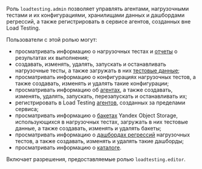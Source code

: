 Роль `loadtesting.admin` позволяет управлять агентами, нагрузочными тестами и их конфигурациями, хранилищами данных и дашбордами регрессий, а также регистрировать в сервисе агентов, созданных вне Load Testing.

Пользователи с этой ролью могут:
* просматривать информацию о нагрузочных тестах и [отчеты](../../load-testing/concepts/reports.md) о результатах их выполнения;
* создавать, изменять, удалять, запускать и останавливать нагрузочные тесты, а также загружать в них [тестовые данные](../../load-testing/concepts/payload.md);
* просматривать информацию о конфигурациях нагрузочных тестов, а также создавать, изменять и удалять такие конфигурации;
* просматривать информацию об [агентах](../../load-testing/concepts/agent.md), а также создавать, изменять, удалять, запускать, перезапускать и останавливать их;
* регистрировать в Load Testing [агентов](../../load-testing/concepts/agent.md), созданных за пределами сервиса;
* просматривать информацию о [бакетах](../../storage/concepts/bucket.md) Yandex Object Storage, использующихся в нагрузочных тестах, загружать в них тестовые данные, а также создавать, изменять и удалять бакеты;
* просматривать информацию о [дашбордах регрессий](../../load-testing/concepts/load-test-regressions.md#dashbordy-regressij) нагрузочных тестов, а также создавать, изменять и удалять такие дашборды;
* просматривать информацию о [каталоге](../../resource-manager/concepts/resources-hierarchy.md#folder).

Включает разрешения, предоставляемые ролью `loadtesting.editor`.